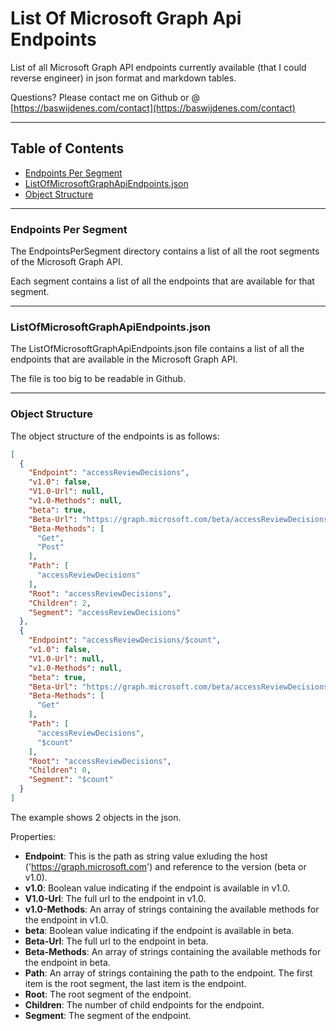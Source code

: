 # List Of Microsoft Graph Api Endpoints

List of all Microsoft Graph API endpoints currently available (that I could reverse engineer) in json format and markdown tables.  

Questions? Please contact me on Github or @ [https://baswijdenes.com/contact](https://baswijdenes.com/contact)  

---

## Table of Contents

- [Endpoints Per Segment](#endpoints-per-segment)
- [ListOfMicrosoftGraphApiEndpoints.json](#listofmicrosoftgraphapiendpointsjson)
- [Object Structure](#object-structure)

---

### Endpoints Per Segment

The EndpointsPerSegment directory contains a list of all the root segments of the Microsoft Graph API. 

Each segment contains a list of all the endpoints that are available for that segment.  

---

### ListOfMicrosoftGraphApiEndpoints.json

The ListOfMicrosoftGraphApiEndpoints.json file contains a list of all the endpoints that are available in the Microsoft Graph API.  

The file is too big to be readable in Github.  

---

### Object Structure

The object structure of the endpoints is as follows:

```json
[
  {
    "Endpoint": "accessReviewDecisions",
    "v1.0": false,
    "V1.0-Url": null,
    "v1.0-Methods": null,
    "beta": true,
    "Beta-Url": "https://graph.microsoft.com/beta/accessReviewDecisions",
    "Beta-Methods": [
      "Get",
      "Post"
    ],
    "Path": [
      "accessReviewDecisions"
    ],
    "Root": "accessReviewDecisions",
    "Children": 2,
    "Segment": "accessReviewDecisions"
  },
  {
    "Endpoint": "accessReviewDecisions/$count",
    "v1.0": false,
    "V1.0-Url": null,
    "v1.0-Methods": null,
    "beta": true,
    "Beta-Url": "https://graph.microsoft.com/beta/accessReviewDecisions/$count",
    "Beta-Methods": [
      "Get"
    ],
    "Path": [
      "accessReviewDecisions",
      "$count"
    ],
    "Root": "accessReviewDecisions",
    "Children": 0,
    "Segment": "$count"
  }
]
```

The example shows 2 objects in the json.  

Properties:

- **Endpoint**: This is the path as string value exluding the host ('https://graph.microsoft.com') and reference to the version (beta or v1.0).
- **v1.0**: Boolean value indicating if the endpoint is available in v1.0.
- **V1.0-Url**: The full url to the endpoint in v1.0.
- **v1.0-Methods**: An array of strings containing the available methods for the endpoint in v1.0.
- **beta**: Boolean value indicating if the endpoint is available in beta.
- **Beta-Url**: The full url to the endpoint in beta.
- **Beta-Methods**: An array of strings containing the available methods for the endpoint in beta.
- **Path**: An array of strings containing the path to the endpoint. The first item is the root segment, the last item is the endpoint.
- **Root**: The root segment of the endpoint.
- **Children**: The number of child endpoints for the endpoint.
- **Segment**: The segment of the endpoint.

